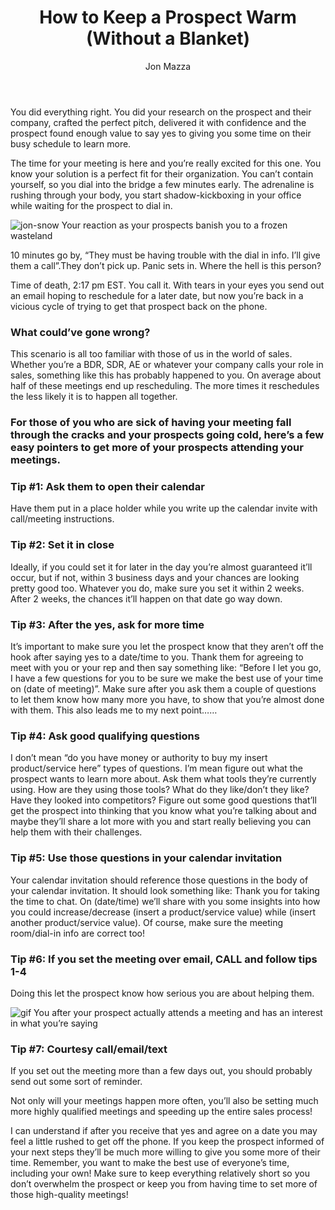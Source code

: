 ﻿---
layout: blog
title: How to Keep a Prospect Warm (Without a Blanket)
description: You did it!. That C-level prospect you’ve been calling and emailing everyday for the past 3 weeks finally picked up the phone and agreed to a meeting two weeks from now
coverImage: img/blanket.jpg
publishDate: May 31, 2018

author: Jon Mazza
authorProfile: Jon Mazza is a Business Development Specialist at Technology Business Research. He is changing the way people perceive sales by thinking outside the box when it comes to prospecting
authorImage: 
---

You did everything right. You did your research on the prospect and their company, crafted the perfect pitch, delivered it with confidence and the prospect found enough value to say yes to giving you some time on their busy schedule to learn more.

The time for your meeting is here and you’re really excited for this one. You know your solution is a perfect fit for their organization. You can’t contain yourself, so you dial into the bridge a few minutes early. The adrenaline is rushing through your body, you start shadow-kickboxing in your office while waiting for the prospect to dial in.

![jon-snow](/img/jon-snow.jpg) Your reaction as your prospects banish you to a frozen wasteland

10 minutes go by, “They must be having trouble with the dial in info. I’ll give them a call”.They don’t pick up. Panic sets in. Where the hell is this person?

Time of death, 2:17 pm EST. You call it. With tears in your eyes you send out an email hoping to reschedule for a later date, but now you’re back in a vicious cycle of trying to get that prospect back on the phone.

### What could’ve gone wrong?

This scenario is all too familiar with those of us in the world of sales. Whether you’re a BDR, SDR, AE or whatever your company calls your role in sales, something like this has probably happened to you. On average about half of these meetings end up rescheduling. The more times it reschedules the less likely it is to happen all together.

### For those of you who are sick of having your meeting fall through the cracks and your prospects going cold, here’s a few easy pointers to get more of your prospects attending your meetings.

### Tip #1: Ask them to open their calendar

Have them put in a place holder while you write up the calendar invite with call/meeting instructions.

### Tip #2: Set it in close

Ideally, if you could set it for later in the day you’re almost guaranteed it’ll occur, but if not, within 3 business days and your chances are looking pretty good too. Whatever you do, make sure you set it within 2 weeks. After 2 weeks, the chances it’ll happen on that date go way down.

### Tip #3: After the yes, ask for more time

It’s important to make sure you let the prospect know that they aren’t off the hook after saying yes to a date/time to you. Thank them for agreeing to meet with you or your rep and then say something like: “Before I let you go, I have a few questions for you to be sure we make the best use of your time on (date of meeting)”. Make sure after you ask them a couple of questions to let them know how many more you have, to show that you’re almost done with them. This also leads me to my next point……

### Tip #4: Ask good qualifying questions

I don’t mean “do you have money or authority to buy my insert product/service here” types of questions. I’m mean figure out what the prospect wants to learn more about. Ask them what tools they’re currently using. How are they using those tools? What do they like/don’t they like? Have they looked into competitors? Figure out some good questions that’ll get the prospect into thinking that you know what you’re talking about and maybe they’ll share a lot more with you and start really believing you can help them with their challenges.

### Tip #5: Use those questions in your calendar invitation

Your calendar invitation should reference those questions in the body of your calendar invitation. It should look something like: Thank you for taking the time to chat. On (date/time) we’ll share with you some insights into how you could increase/decrease (insert a product/service value) while (insert another product/service value). Of course, make sure the meeting room/dial-in info are correct too!

### Tip #6: If you set the meeting over email, CALL and follow tips 1-4

Doing this let the prospect know how serious you are about helping them.

![gif](/img/giphy-eat-breakfast.gif) You after your prospect actually attends a meeting and has an interest in what you’re saying

### Tip #7: Courtesy call/email/text

If you set out the meeting more than a few days out, you should probably send out some sort of reminder.

Not only will your meetings happen more often, you’ll also be setting much more highly qualified meetings and speeding up the entire sales process!

I can understand if after you receive that yes and agree on a date you may feel a little rushed to get off the phone. If you keep the prospect informed of your next steps they’ll be much more willing to give you some more of their time. Remember, you want to make the best use of everyone’s time, including your own! Make sure to keep everything relatively short so you don’t overwhelm the prospect or keep you from having time to set more of those high-quality meetings!